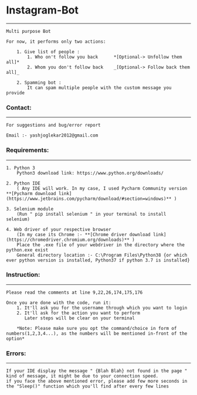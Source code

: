 # Instagram-Bot
------------------------

	Multi purpose Bot
	
	For now, it performs only two actions:
	
		1. Give list of people :
 			1. Who on't follow you back      *[Optional-> Unfollow them all]*
			2. Whom you don't follow back    _[Optional-> Follow back them all]_

		2. Spamming bot :
			It can spam multiple people with the custom message you provide



### Contact:
-------------

	For suggestions and bug/error report
	
	Email :- yashjoglekar2012@gmail.com



### Requirements:
-----------------

	1. Python 3
		Python3 download link: https://www.python.org/downloads/

	2. Python IDE
		( Any IDE will work. In my case, I used Pycharm Community version **[Pycharm download link](https://www.jetbrains.com/pycharm/download/#section=windows)** )

	3. Selenium module
		(Run " pip install selenium " in your terminal to install selenium)

	4. Web driver of your respective browser
		(In my case its Chrome :- **[Chrome driver download link](https://chromedriver.chromium.org/downloads)** )
		Place the .exe file of your webdriver in the directory where the python.exe exist
		General directory location :- C:\Program Files\Python38 {or which ever python version is installed, Python37 if python 3.7 is installed} 



### Instruction:
----------------

	Please read the comments at line 9,22,26,174,175,176
	
	Once you are done with the code, run it:
		1. It'll ask you for the username through which you want to login
		2. It'll ask for the action you want to perform
		   Later steps will be clear on your terminal
		
		*Note: Please make sure you opt the command/choice in form of numbers(1,2,3,4...), as the numbers will be mentioned in-front of the option*
	
	
	
### Errors:
------------

	If your IDE display the message " {Blah Blah} not found in the page " kind of message, it might be due to your connection speed.
	if you face the above mentioned error, please add few more seconds in the "Sleep()" function which you'll find after every few lines
